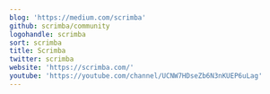```yaml
---
blog: 'https://medium.com/scrimba'
github: scrimba/community
logohandle: scrimba
sort: scrimba
title: Scrimba
twitter: scrimba
website: 'https://scrimba.com/'
youtube: 'https://youtube.com/channel/UCNW7HDseZb6N3nKUEP6uLag'
---
```

